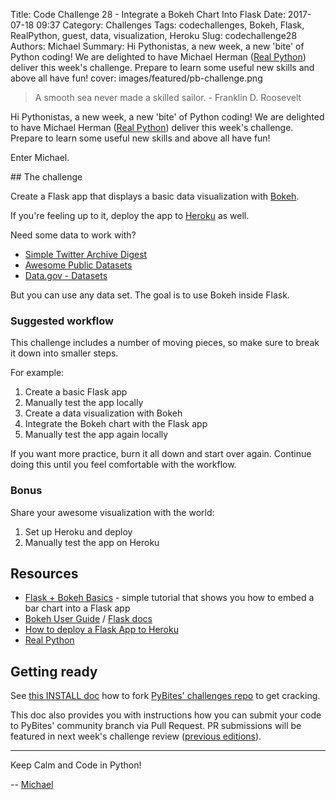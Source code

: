 Title: Code Challenge 28 - Integrate a Bokeh Chart Into Flask
Date: 2017-07-18 09:37
Category: Challenges
Tags: codechallenges, Bokeh, Flask, RealPython, guest, data, visualization, Heroku
Slug: codechallenge28
Authors: Michael
Summary: Hi Pythonistas, a new week, a new 'bite' of Python coding! We are delighted to have Michael Herman ([Real Python](https://realpython.com)) deliver this week's challenge. Prepare to learn some useful new skills and above all have fun!
cover: images/featured/pb-challenge.png

> A smooth sea never made a skilled sailor. - Franklin D. Roosevelt

Hi Pythonistas, a new week, a new 'bite' of Python coding! We are delighted to have Michael Herman ([Real Python](https://realpython.com)) deliver this week's challenge. Prepare to learn some useful new skills and above all have fun!

Enter Michael.

## The challenge

Create a Flask app that displays a basic data visualization with [Bokeh](http://bokeh.pydata.org). 

If you're feeling up to it, deploy the app to [Heroku](https://www.heroku.com) as well.

Need some data to work with?

* [Simple Twitter Archive Digest](https://github.com/pybites/100DaysOfCode/tree/master/086)
* [Awesome Public Datasets](https://github.com/caesar0301/awesome-public-datasets)
* [Data.gov - Datasets](https://catalog.data.gov/dataset?res_format=CSV)

But you can use any data set. The goal is to use Bokeh inside Flask.

### Suggested workflow

This challenge includes a number of moving pieces, so make sure to break it down into smaller steps. 

For example:

1. Create a basic Flask app
2. Manually test the app locally
3. Create a data visualization with Bokeh
4. Integrate the Bokeh chart with the Flask app
5. Manually test the app again locally

If you want more practice, burn it all down and start over again. Continue doing this until you feel comfortable with the workflow.

### Bonus

Share your awesome visualization with the world:

1. Set up Heroku and deploy
2. Manually test the app on Heroku

## Resources

* [Flask + Bokeh Basics](https://github.com/realpython/flask-bokeh-example/blob/master/tutorial.md) - simple tutorial that shows you how to embed a bar chart into a Flask app
* [Bokeh User Guide](http://bokeh.pydata.org/en/latest/docs/user_guide.html#userguide) / [Flask docs](http://flask.pocoo.org/docs/0.12/)
* [How to deploy a Flask App to Heroku](https://progblog.io/How-to-deploy-a-Flask-App-to-Heroku/)
* [Real Python](https://realpython.com)

## Getting ready

See [this INSTALL doc](https://github.com/pybites/challenges/blob/master/INSTALL.md) how to fork [PyBites' challenges repo](https://github.com/pybites/challenges) to get cracking.

This doc also provides you with instructions how you can submit your code to PyBites' community branch via Pull Request. PR submissions will be featured in next week's challenge review ([previous editions](http://pybit.es/pages/challenges.html)).

---

Keep Calm and Code in Python!

-- [Michael](pages/guests.html#michaelherman) 
